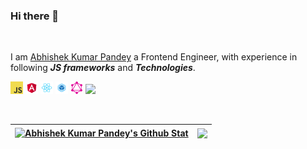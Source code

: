 ### Hi there 👋

<br />

I am [Abhishek Kumar Pandey](https://abhishek-pandey.me) a Frontend Engineer, with experience in following ***JS frameworks*** and ***Technologies***.

<code><img height="20" src="https://raw.githubusercontent.com/github/explore/80688e429a7d4ef2fca1e82350fe8e3517d3494d/topics/javascript/javascript.png"></code>
<code>[<img height="20" src="https://raw.githubusercontent.com/github/explore/5c058a388828bb5fde0bcafd4bc867b5bb3f26f3/topics/angular/angular.png">](https://angular.io)</code>
<code>[<img height="20" src="https://raw.githubusercontent.com/github/explore/80688e429a7d4ef2fca1e82350fe8e3517d3494d/topics/react/react.png">](https://reactjs.org/)</code>
<code>[<img height="20" src="https://raw.githubusercontent.com/github/explore/5c058a388828bb5fde0bcafd4bc867b5bb3f26f3/topics/webpack/webpack.png">](https://webpack.js.org/)</code>
<code>[<img height="20" src="https://raw.githubusercontent.com/github/explore/5c058a388828bb5fde0bcafd4bc867b5bb3f26f3/topics/graphql/graphql.png">](https://graphql.org/)</code>
<code>[<img height="20" src="https://upload.wikimedia.org/wikipedia/commons/thumb/1/1b/Svelte_Logo.svg/199px-Svelte_Logo.svg.png">](https://svelte.dev/)</code>

<br />

| <a href="https://github.com/abhishekpandeykr/github-readme-stats"><img align="center" src="https://github-readme-stats.vercel.app/api?username=abhishekpandeykr&show_icons=true&include_all_commits=true&theme=buefy&hide_border=true" alt="Abhishek Kumar Pandey's Github Stat" /></a> | <a href="https://github.com/abhishekpandeykr/github-readme-stats"><img align="center" src="https://github-readme-stats.vercel.app/api/top-langs/?username=abhishekpandeykr&layout=compact&theme=buefy&hide_border=true" /></a> |
| ------------- | ------------- |



<!--
**abhishekpandeykr/abhishekpandeykr** is a ✨ _special_ ✨ repository because its `README.md` (this file) appears on your GitHub profile.

Here are some ideas to get you started:

- 🔭 I’m currently working on ...
- 🌱 I’m currently learning ...
- 👯 I’m looking to collaborate on ...
- 🤔 I’m looking for help with ...
- 💬 Ask me about ...
- 📫 How to reach me: ...
- 😄 Pronouns: ...
- ⚡ Fun fact: ...
-->
